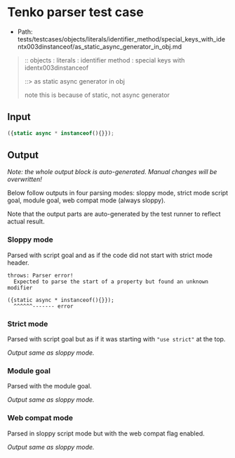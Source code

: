 # Tenko parser test case

- Path: tests/testcases/objects/literals/identifier_method/special_keys_with_identx003dinstanceof/as_static_async_generator_in_obj.md

> :: objects : literals : identifier method : special keys with identx003dinstanceof
>
> ::> as static async generator in obj
>
> note this is because of static, not async generator

## Input

`````js
({static async * instanceof(){}});
`````

## Output

_Note: the whole output block is auto-generated. Manual changes will be overwritten!_

Below follow outputs in four parsing modes: sloppy mode, strict mode script goal, module goal, web compat mode (always sloppy).

Note that the output parts are auto-generated by the test runner to reflect actual result.

### Sloppy mode

Parsed with script goal and as if the code did not start with strict mode header.

`````
throws: Parser error!
  Expected to parse the start of a property but found an unknown modifier

({static async * instanceof(){}});
  ^^^^^^------- error
`````

### Strict mode

Parsed with script goal but as if it was starting with `"use strict"` at the top.

_Output same as sloppy mode._

### Module goal

Parsed with the module goal.

_Output same as sloppy mode._

### Web compat mode

Parsed in sloppy script mode but with the web compat flag enabled.

_Output same as sloppy mode._
